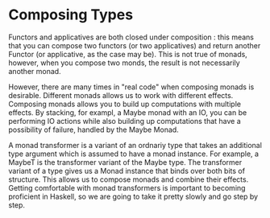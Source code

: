 # Composing Types

Functors and applicatives are both closed under composition : this means that
you can compose two functors (or two applicatives) and return another Functor
(or applicative, as the case may be). This is not true of monads, however, when
you compose two monds, the result is not necessarily another monad.

However, there are many times in "real code" when composing monads is
desirable. Different monads allows us to work with different effects. Composing
monads allows you to build up computations with multiple effects. By stacking,
for exampl, a Maybe monad with an IO, you can be performing IO actions while
also building up computations that have a possibility of failure, handled by
the Maybe Monad.

A monad transformer is a variant of an ordnariy type that takes an
additional type argument which is assumed to have a monad instance. For
example, a MaybeT is the transformer variant of the Maybe type. The transformer
variant of a type gives us a Monad instance that binds over both bits of
structure. This allows us to compose monads and combine their effects. Getting
comfortable with monad transformers is important to becoming proficient in
Haskell, so we are going to take it pretty slowly and go step by step.


